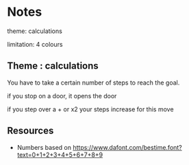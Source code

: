# Notes
theme: calculations

limitation: 4 colours

## Theme : calculations

You have to take a certain number of steps to reach the goal.

if you stop on a door, it opens the door

if you step over a + or x2 your steps increase for this move

## Resources

* Numbers based on https://www.dafont.com/bestime.font?text=0+1+2+3+4+5+6+7+8+9